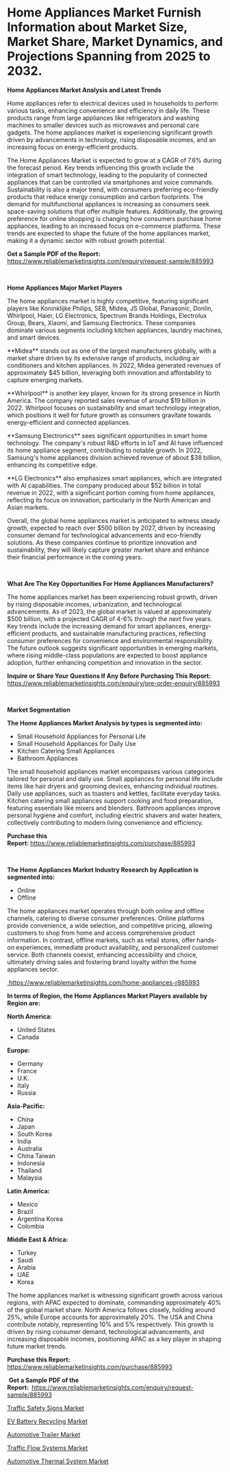 <p><h1>Home Appliances Market Furnish Information about Market Size, Market Share, Market Dynamics, and Projections Spanning from 2025 to 2032.</h1></p><p><strong>Home Appliances Market Analysis and Latest Trends</strong></p>
<p><p>Home appliances refer to electrical devices used in households to perform various tasks, enhancing convenience and efficiency in daily life. These products range from large appliances like refrigerators and washing machines to smaller devices such as microwaves and personal care gadgets. The home appliances market is experiencing significant growth driven by advancements in technology, rising disposable incomes, and an increasing focus on energy-efficient products.</p><p>The Home Appliances Market is expected to grow at a CAGR of 7.6% during the forecast period. Key trends influencing this growth include the integration of smart technology, leading to the popularity of connected appliances that can be controlled via smartphones and voice commands. Sustainability is also a major trend, with consumers preferring eco-friendly products that reduce energy consumption and carbon footprints. The demand for multifunctional appliances is increasing as consumers seek space-saving solutions that offer multiple features. Additionally, the growing preference for online shopping is changing how consumers purchase home appliances, leading to an increased focus on e-commerce platforms. These trends are expected to shape the future of the home appliances market, making it a dynamic sector with robust growth potential.</p></p>
<p><strong>Get a Sample PDF of the Report:&nbsp;</strong> <a href="https://www.reliablemarketinsights.com/enquiry/request-sample/885993?utm_campaign=2012&utm_medium=2&utm_source=Github&utm_content=ia&utm_term=06022025&utm_id=home-appliances">https://www.reliablemarketinsights.com/enquiry/request-sample/885993</a></p>
<p>&nbsp;</p>
<p><strong>Home Appliances Major Market Players</strong></p>
<p><p>The home appliances market is highly competitive, featuring significant players like Koninklijke Philips, SEB, Midea, JS Global, Panasonic, Donlin, Whirlpool, Haier, LG Electronics, Spectrum Brands Holdings, Electrolux Group, Bears, Xiaomi, and Samsung Electronics. These companies dominate various segments including kitchen appliances, laundry machines, and smart devices.</p><p>**Midea** stands out as one of the largest manufacturers globally, with a market share driven by its extensive range of products, including air conditioners and kitchen appliances. In 2022, Midea generated revenues of approximately $45 billion, leveraging both innovation and affordability to capture emerging markets.</p><p>**Whirlpool** is another key player, known for its strong presence in North America. The company reported sales revenue of around $19 billion in 2022. Whirlpool focuses on sustainability and smart technology integration, which positions it well for future growth as consumers gravitate towards energy-efficient and connected appliances.</p><p>**Samsung Electronics** sees significant opportunities in smart home technology. The company's robust R&D efforts in IoT and AI have influenced its home appliance segment, contributing to notable growth. In 2022, Samsung's home appliances division achieved revenue of about $38 billion, enhancing its competitive edge.</p><p>**LG Electronics** also emphasizes smart appliances, which are integrated with AI capabilities. The company produced about $52 billion in total revenue in 2022, with a significant portion coming from home appliances, reflecting its focus on innovation, particularly in the North American and Asian markets.</p><p>Overall, the global home appliances market is anticipated to witness steady growth, expected to reach over $500 billion by 2027, driven by increasing consumer demand for technological advancements and eco-friendly solutions. As these companies continue to prioritize innovation and sustainability, they will likely capture greater market share and enhance their financial performance in the coming years.</p></p>
<p>&nbsp;</p>
<p><strong>What Are The Key Opportunities For Home Appliances Manufacturers?</strong></p>
<p><p>The home appliances market has been experiencing robust growth, driven by rising disposable incomes, urbanization, and technological advancements. As of 2023, the global market is valued at approximately $500 billion, with a projected CAGR of 4-6% through the next five years. Key trends include the increasing demand for smart appliances, energy-efficient products, and sustainable manufacturing practices, reflecting consumer preferences for convenience and environmental responsibility. The future outlook suggests significant opportunities in emerging markets, where rising middle-class populations are expected to boost appliance adoption, further enhancing competition and innovation in the sector.</p></p>
<p><strong>Inquire or Share Your Questions If Any Before Purchasing This Report:</strong> <a href="https://www.reliablemarketinsights.com/enquiry/pre-order-enquiry/885993?utm_campaign=2012&utm_medium=2&utm_source=Github&utm_content=ia&utm_term=06022025&utm_id=home-appliances">https://www.reliablemarketinsights.com/enquiry/pre-order-enquiry/885993</a></p>
<p>&nbsp;</p>
<p><strong>Market Segmentation</strong></p>
<p><strong>The Home Appliances Market Analysis by types is segmented into:</strong></p>
<p><ul><li>Small Household Appliances for Personal Life</li><li>Small Household Appliances for Daily Use</li><li>Kitchen Catering Small Appliances</li><li>Bathroom Appliances</li></ul></p>
<p><p>The small household appliances market encompasses various categories tailored for personal and daily use. Small appliances for personal life include items like hair dryers and grooming devices, enhancing individual routines. Daily use appliances, such as toasters and kettles, facilitate everyday tasks. Kitchen catering small appliances support cooking and food preparation, featuring essentials like mixers and blenders. Bathroom appliances improve personal hygiene and comfort, including electric shavers and water heaters, collectively contributing to modern living convenience and efficiency.</p></p>
<p><strong>Purchase this Report:&nbsp;</strong><a href="https://www.reliablemarketinsights.com/purchase/885993?utm_campaign=2012&utm_medium=2&utm_source=Github&utm_content=ia&utm_term=06022025&utm_id=home-appliances">https://www.reliablemarketinsights.com/purchase/885993</a></p>
<p>&nbsp;</p>
<p><strong>The Home Appliances Market Industry Research by Application is segmented into:</strong></p>
<p><ul><li>Online</li><li>Offline</li></ul></p>
<p><p>The home appliances market operates through both online and offline channels, catering to diverse consumer preferences. Online platforms provide convenience, a wide selection, and competitive pricing, allowing customers to shop from home and access comprehensive product information. In contrast, offline markets, such as retail stores, offer hands-on experiences, immediate product availability, and personalized customer service. Both channels coexist, enhancing accessibility and choice, ultimately driving sales and fostering brand loyalty within the home appliances sector.</p></p>
<p><a href="https://www.reliablemarketinsights.com/home-appliances-r885993?utm_campaign=2012&utm_medium=2&utm_source=Github&utm_content=ia&utm_term=06022025&utm_id=home-appliances">&nbsp;https://www.reliablemarketinsights.com/home-appliances-r885993</a></p>
<p><strong>In terms of Region, the Home Appliances Market Players available by Region are:</strong></p>
<p>
    <p> <strong> North America: </strong>
        <ul>
            <li>United States</li>
            <li>Canada</li>
        </ul>
        </p> 
    <p> <strong> Europe: </strong>
        <ul>
            <li>Germany</li>
            <li>France</li>
            <li>U.K.</li>
            <li>Italy</li>
            <li>Russia</li>
        </ul>
        </p> 
    <p> <strong> Asia-Pacific: </strong>
        <ul>
            <li>China</li>
            <li>Japan</li>
            <li>South Korea</li>
            <li>India</li>
            <li>Australia</li>
            <li>China Taiwan</li>
            <li>Indonesia</li>
            <li>Thailand</li>
            <li>Malaysia</li>
        </ul>
        </p> 
    <p> <strong> Latin America: </strong>
        <ul>
            <li>Mexico</li>
            <li>Brazil</li>
            <li>Argentina Korea</li>
            <li>Colombia</li>
        </ul>
        </p> 
    <p> <strong> Middle East & Africa: </strong>
        <ul>
            <li>Turkey</li>
            <li>Saudi</li>
            <li>Arabia</li>
            <li>UAE</li>
            <li>Korea</li>
        </ul>
    </p>
    </p>
<p><p>The home appliances market is witnessing significant growth across various regions, with APAC expected to dominate, commanding approximately 40% of the global market share. North America follows closely, holding around 25%, while Europe accounts for approximately 20%. The USA and China contribute notably, representing 10% and 5% respectively. This growth is driven by rising consumer demand, technological advancements, and increasing disposable incomes, positioning APAC as a key player in shaping future market trends.</p></p>
<p><strong>Purchase this Report: </strong><a href="https://www.reliablemarketinsights.com/purchase/885993?utm_campaign=2012&utm_medium=2&utm_source=Github&utm_content=ia&utm_term=06022025&utm_id=home-appliances">https://www.reliablemarketinsights.com/purchase/885993</a></p>
<p>&nbsp;<strong>Get a Sample PDF of the Report:&nbsp;&nbsp;</strong><a href="https://www.reliablemarketinsights.com/enquiry/request-sample/885993?utm_campaign=2012&utm_medium=2&utm_source=Github&utm_content=ia&utm_term=06022025&utm_id=home-appliances">https://www.reliablemarketinsights.com/enquiry/request-sample/885993</a></p>
<p><strong></strong></p>
<p><p><a href="https://www.linkedin.com/pulse/in-depth-analysis-traffic-safety-signs-market-2025-2032-iurjc?utm_campaign=2012&utm_medium=2&utm_source=Github&utm_content=ia&utm_term=06022025&utm_id=home-appliances">Traffic Safety Signs Market</a></p><p><a href="https://www.linkedin.com/pulse/ev-battery-recycling-market-size-estimated-cagr-72-from-2025-me9pe?utm_campaign=2012&utm_medium=2&utm_source=Github&utm_content=ia&utm_term=06022025&utm_id=home-appliances">EV Battery Recycling Market</a></p><p><a href="https://www.linkedin.com/pulse/projected-revenue-growth-automotive-trailer-market-132-9mfff?utm_campaign=2012&utm_medium=2&utm_source=Github&utm_content=ia&utm_term=06022025&utm_id=home-appliances">Automotive Trailer Market</a></p><p><a href="https://www.linkedin.com/pulse/traffic-flow-systems-market-size-forecast-analysis-58-cagr-tdukc?utm_campaign=2012&utm_medium=2&utm_source=Github&utm_content=ia&utm_term=06022025&utm_id=home-appliances">Traffic Flow Systems Market</a></p><p><a href="https://www.linkedin.com/pulse/automotive-thermal-system-market-analysis-indicates-favorable-kxykf?utm_campaign=2012&utm_medium=2&utm_source=Github&utm_content=ia&utm_term=06022025&utm_id=home-appliances">Automotive Thermal System Market</a></p></p>